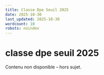 ```yaml
---
title: Classe Dpe Seuil 2025
date: 2025-10-30
last_updated: 2025-10-30
wordcount: 10
robots: noindex
---
```


# classe dpe seuil 2025

Contenu non disponible – hors sujet.
